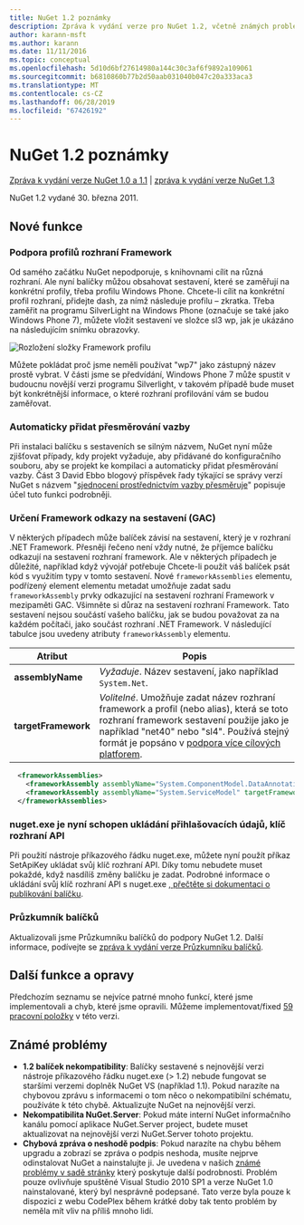 ```yaml
---
title: NuGet 1.2 poznámky
description: Zpráva k vydání verze pro NuGet 1.2, včetně známých problémů, opravy chyb, nové funkce a chcete.
author: karann-msft
ms.author: karann
ms.date: 11/11/2016
ms.topic: conceptual
ms.openlocfilehash: 5d10d6bf27614980a144c30c3af6f9892a109061
ms.sourcegitcommit: b6810860b77b2d50aab031040b047c20a333aca3
ms.translationtype: MT
ms.contentlocale: cs-CZ
ms.lasthandoff: 06/28/2019
ms.locfileid: "67426192"
---
```

# <a name="nuget-12-release-notes"></a>NuGet 1.2 poznámky

[Zpráva k vydání verze NuGet 1.0 a 1.1](../release-notes/nuget-1.1.md) | [zpráva k vydání verze NuGet 1.3](../release-notes/nuget-1.3.md)

NuGet 1.2 vydané 30. března 2011.

## <a name="new-features"></a>Nové funkce

### <a name="framework-profile-support"></a>Podpora profilů rozhraní Framework

Od samého začátku NuGet nepodporuje, s knihovnami cílit na různá rozhraní. Ale nyní balíčky můžou obsahovat sestavení, které se zaměřují na konkrétní profily, třeba profilu Windows Phone. Chcete-li cílit na konkrétní profil rozhraní, přidejte dash, za nímž následuje profilu – zkratka. Třeba zaměřit na programu SilverLight na Windows Phone (označuje se také jako Windows Phone 7), můžete vložit sestavení ve složce sl3 wp, jak je ukázáno na následujícím snímku obrazovky.

![Rozložení složky Framework profilu](./media/framework-profile-support.png)

Můžete pokládat proč jsme neměli používat "wp7" jako zástupný název prostě vybrat. V části jsme se předvídání, Windows Phone 7 může spustit v budoucnu novější verzi programu Silverlight, v takovém případě bude muset být konkrétnější informace, o které rozhraní profilování vám se budou zaměřovat.

### <a name="automatically-add-binding-redirects"></a>Automaticky přidat přesměrování vazby

Při instalaci balíčku s sestaveních se silným názvem, NuGet nyní může zjišťovat případy, kdy projekt vyžaduje, aby přidávané do konfiguračního souboru, aby se projekt ke kompilaci a automaticky přidat přesměrování vazby. Část 3 David Ebbo blogový příspěvek řady týkající se správy verzí NuGet s názvem "[sjednocení prostřednictvím vazby přesměruje](http://blog.davidebbo.com/2011/01/nuget-versioning-part-3-unification-via.html)" popisuje účel tuto funkci podrobněji.

<a name="framework-assembly-refs"></a>

### <a name="specifying-framework-assembly-references-gac"></a>Určení Framework odkazy na sestavení (GAC)

V některých případech může balíček závisí na sestavení, který je v rozhraní .NET Framework. Přesněji řečeno není vždy nutné, že příjemce balíčku odkazují na sestavení rozhraní framework. Ale v některých případech je důležité, například když vývojář potřebuje Chcete-li použít váš balíček psát kód s využitím typy v tomto sestavení. Nové `frameworkAssemblies` elementu, podřízený element elementu metadat umožňuje zadat sadu `frameworkAssembly` prvky odkazující na sestavení rozhraní Framework v mezipaměti GAC. Všimněte si důraz na sestavení rozhraní Framework.
Tato sestavení nejsou součástí vašeho balíčku, jak se budou považovat za na každém počítači, jako součást rozhraní .NET Framework. V následující tabulce jsou uvedeny atributy `frameworkAssembly` elementu.


|Atribut |Popis|
|----------------|-----------|
|**assemblyName**|*Vyžaduje*. Název sestavení, jako například `System.Net`.|
|**targetFramework**|*Volitelné*. Umožňuje zadat název rozhraní framework a profil (nebo alias), která se toto rozhraní framework sestavení použije jako je například "net40" nebo "sl4". Používá stejný formát je popsáno v [podpora více cílových platforem](../create-packages/supporting-multiple-target-frameworks.md).|

```xml
  <frameworkAssemblies>
    <frameworkAssembly assemblyName="System.ComponentModel.DataAnnotations" targetFramework="net40" />
    <frameworkAssembly assemblyName="System.ServiceModel" targetFramework="net40" />
  </frameworkAssemblies>
```

### <a name="nugetexe-now-is-able-to-store-api-key-credentials"></a>nuget.exe je nyní schopen ukládání přihlašovacích údajů, klíč rozhraní API

Při použití nástroje příkazového řádku nuget.exe, můžete nyní použít příkaz SetApiKey ukládat svůj klíč rozhraní API. Díky tomu nebudete muset pokaždé, když nasdílíš změny balíčku je zadat. Podrobné informace o ukládání svůj klíč rozhraní API s nuget.exe [, přečtěte si dokumentaci o publikování balíčku](../nuget-org/publish-a-package.md).

### <a name="package-explorer"></a>Průzkumník balíčků
Aktualizovali jsme Průzkumníku balíčků do podpory NuGet 1.2. Další informace, podívejte se [zpráva k vydání verze Průzkumníku balíčků](http://nuget.codeplex.com/wikipage?title=New%20features%20in%20NuGet%20Package%20Explorer%201.0).

## <a name="other-featuresfixes"></a>Další funkce a opravy

Předchozím seznamu se nejvíce patrné mnoho funkcí, které jsme implementovali a chyb, které jsme opravili. Můžeme implementovat/fixed [59 pracovní položky](http://nuget.codeplex.com/workitem/list/advanced?keyword=&status=All&type=All&priority=All&release=NuGet%201.2&assignedTo=All&component=All&sortField=Votes&sortDirection=Descending&page=0) v této verzi.

## <a name="known-issues"></a>Známé problémy

* **1.2 balíček nekompatibility**: Balíčky sestavené s nejnovější verzi nástroje příkazového řádku nuget.exe (> 1.2) nebude fungovat se staršími verzemi doplněk NuGet VS (například 1.1). Pokud narazíte na chybovou zprávu s informacemi o tom něco o nekompatibilní schématu, používáte k této chybě. Aktualizujte NuGet na nejnovější verzi.
* **Nekompatibilita NuGet.Server**: Pokud máte interní NuGet informačního kanálu pomocí aplikace NuGet.Server project, budete muset aktualizovat na nejnovější verzi NuGet.Server tohoto projektu.
* **Chybová zpráva o neshodě podpis**: Pokud narazíte na chybu během upgradu a zobrazí se zpráva o podpis neshoda, musíte nejprve odinstalovat NuGet a nainstalujte ji. Je uvedena v našich [známé problémy v sadě stránky](../release-notes/known-issues.md) který poskytuje další podrobnosti. Problém pouze ovlivňuje spuštěné Visual Studio 2010 SP1 a verze NuGet 1.0 nainstalované, který byl nesprávně podepsané. Tato verze byla pouze k dispozici z webu CodePlex během krátké doby tak tento problém by neměla mít vliv na příliš mnoho lidí.